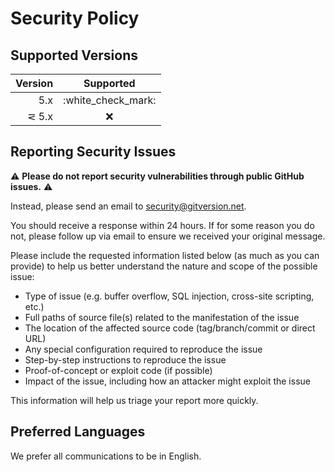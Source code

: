 # Security Policy

## Supported Versions

| Version   | Supported          |
| --------: | :----------------: |
| 5.x       | :white\_check\_mark: |
| ⋜ 5.x     | :x:                |

## Reporting Security Issues

⚠ **Please do not report security vulnerabilities through public GitHub issues.** ⚠

Instead, please send an email to <security@gitversion.net>.

You should receive a response within 24 hours. If for some reason you do not, please follow up via email to ensure we received your original message.

Please include the requested information listed below (as much as you can provide) to help us better understand the nature and scope of the possible issue:

* Type of issue (e.g. buffer overflow, SQL injection, cross-site scripting, etc.)
* Full paths of source file(s) related to the manifestation of the issue
* The location of the affected source code (tag/branch/commit or direct URL)
* Any special configuration required to reproduce the issue
* Step-by-step instructions to reproduce the issue
* Proof-of-concept or exploit code (if possible)
* Impact of the issue, including how an attacker might exploit the issue

This information will help us triage your report more quickly.

## Preferred Languages

We prefer all communications to be in English.

